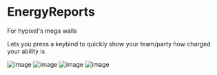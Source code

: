# EnergyReports

For hypixel's mega walls <p>
Lets you press a keybind to quickly show your team/party how charged your ability is

![image](https://github.com/user-attachments/assets/6643260c-45e8-4579-9c16-cfea1ad86e61)
![image](https://github.com/user-attachments/assets/f5d83988-1fdd-47c8-a38a-8aa0b2cbf624)
![image](https://github.com/user-attachments/assets/083c7872-1ce5-4e25-938c-06d5b1ef87e6)
![image](https://github.com/user-attachments/assets/cb01fd3a-92a0-4214-a9c0-68ea3f0e4d91)
